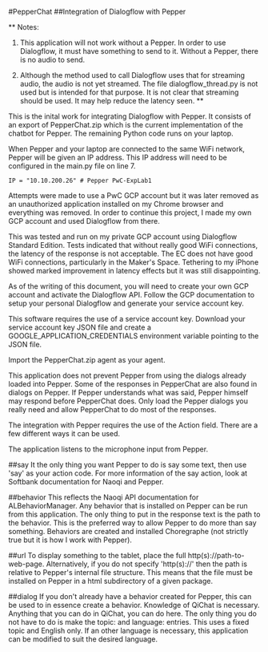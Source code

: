 #PepperChat
##Integration of Dialogflow with Pepper

**
Notes: 
1. This application will not work without a Pepper. In order to use
Dialogflow, it must have something to send to it. Without a Pepper, there is no
audio to send.

2. Although the method used to call Dialogflow uses that for streaming audio,
the audio is not yet streamed. The file dialogflow_thread.py is not used but is
intended for that purpose. It is not clear that streaming should be used. It
may help reduce the latency seen.
**

This is the inital work for integrating Dialogflow with Pepper. It consists of
an export of PepperChat.zip which is the current implementation of the chatbot
for Pepper. The remaining Python code runs on your laptop.

When Pepper and your laptop are connected to the same WiFi network, Pepper will
be given an IP address. This IP address will need to be configured in the
main.py file on line 7.
```
IP = "10.10.200.26" # Pepper PwC-ExpLab1
```

Attempts were made to use a PwC GCP account but it was later removed as an
unauthorized application installed on my Chrome browser and everything was 
removed. In order to continue this project, I made my own GCP account and used
Dialogflow from there.

This was tested and run on my private GCP account using Dialogflow Standard
Edition. Tests indicated that without really good WiFi connections, the latency
of the response is not acceptable. The EC does not have good
WiFi connections, particularly in the Maker's Space. Tethering to my iPhone
showed marked improvement in latency effects but it was still disappointing.

As of the writing of this document, you will need to create your own GCP account
and activate the Dialogflow API. Follow the GCP documentation to setup your
personal Dialogflow and generate your service account key.

This software requires the use of a service account key. Download your service
account key JSON file and create a GOOGLE_APPLICATION_CREDENTIALS environment
variable pointing to the JSON file.

Import the PepperChat.zip agent as your agent.

This application does not prevent Pepper from using the dialogs already loaded
into Pepper. Some of the responses in PepperChat are also found in dialogs on
Pepper. If Pepper understands what was said, Pepper himself may respond before
PepperChat does. Only load the Pepper dialogs you really need and allow
PepperChat to do most of the responses.

The integration with Pepper requires the use of the Action field. There are a
few different ways it can be used.

The application listens to the microphone input from Pepper.

##say
It the only thing you want Pepper to do is say some text, then use 'say' as your
action code. For more information of the say action, look at Softbank
documentation for Naoqi and Pepper.

##behavior
This reflects the Naoqi API documentation for ALBehaviorManager. Any behavior
that is installed on Pepper can be run from this application. The only thing
to put in the response text is the path to the behavior. This is the preferred
way to allow Pepper to do more than say something. Behaviors are created and
installed Choregraphe (not strictly true but it is how I work with Pepper).

##url
To display something to the tablet, place the full http(s)://path-to-web-page.
Alternatively, if you do not specify 'http(s)://' then the path is relative to
Pepper's internal file structure. This means that the file must be installed on
Pepper in a html subdirectory of a given package.

##dialog
If you don't already have a behavior created for Pepper, this can be used to in
essence create a behavior. Knowledge of QiChat is necessary. Anything that you
can do in QiChat, you can do here. The only thing you do not have to do is make
the topic: and language: entries. This uses a fixed topic and English only. If
an other language is necessary, this application can be modified to suit the 
desired language.
